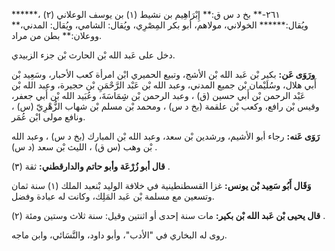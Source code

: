 ٢٦١-** بخ د س ق:** إِبْرَاهِيم بن نشيط (١) بن يوسف الوعلاني (٢) ،****** ويُقال:****** الخولاني، مولاهم، أبو بكر المِصْرِي، ويُقال: الشامي، ويُقال: المدني،** ووعلان:** بطن من مراد.

دخل على عَبد الله بْن الحارث بْن جزء الزبيدي.

**ورَوَى عَن:** بكير بْن عَبد الله بْن الأشج، وتبيع الحميري ابْن امرأة كعب الأحبار، وسَعِيد بْن أَبي هلال، وسُلَيْمان بْن جميع المدني، وعبد الله بْن عَبْد الرَّحْمَنِ بْن حجيرة، وعبد الله بْن عَبْد الرحمن بْن أَبي حسين (ق) ، وعبد الرحمن بْن شِِمَاسَةَ، وعُبَيد الله بْن أَبي جعفر، وقيس بْن رافع، وكعب بْن علقمة (بخ د س) ، ومحمد بْن مسلم بْن شهاب الزُّهْرِيّ (س) ، ونافع مولى ابْن عُمَر.

**رَوَى عَنه:** رجاء أبو الأشيم، ورشدين بْن سعد، وعبد الله بْن المبارك (بخ د س) ، وعبد الله بْن وهب (س ق) ، الليث بْن سعد (د س) .

**قال أبو زُرْعَة وأبو حاتم والدارقطني:** ثقة (٣) .

**وَقَال أَبُو سَعِيد بْن يونس:** غزا القسطنطينية في خلافة الوليد بْنعبد الملك (١) سنة ثمان وتسعين مع مسلمة بْن عَبد المَلِك، وكانت له عبادة وفضل.

**قال يحيى بْن عَبد الله بْن بكير:** مات سنة إحدى أو اثنتين وقيل: سنة ثلاث وستين ومئة (٢) .

روى له البخاري في "الأدب"، وأبو داود، والنَّسَائي، وابن ماجه.